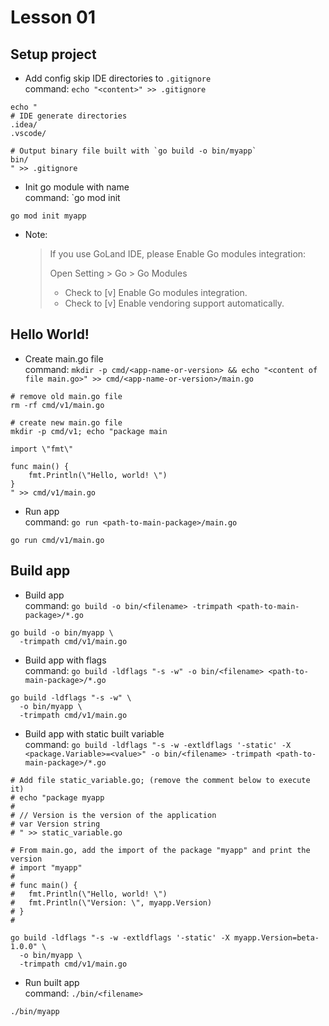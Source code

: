 # Lesson 01

## Setup project

* Add config skip IDE directories to `.gitignore` \
  command: `echo "<content>" >> .gitignore`
```shell
echo "
# IDE generate directories
.idea/
.vscode/

# Output binary file built with `go build -o bin/myapp`
bin/
" >> .gitignore
```

* Init go module with name \
  command: `go mod init <app-name-or-path-to-project>
```shell
go mod init myapp
```

* Note:
  >If you use GoLand IDE, please Enable Go modules integration:
  > 
  > Open Setting > Go > Go Modules
  >+ Check to [v] Enable Go modules integration.
  >+ Check to [v] Enable vendoring support automatically.

## Hello World!

* Create main.go file \
  command: `mkdir -p cmd/<app-name-or-version> && echo "<content of file main.go>" >> cmd/<app-name-or-version>/main.go`
```shell
# remove old main.go file
rm -rf cmd/v1/main.go 

# create new main.go file
mkdir -p cmd/v1; echo "package main
  
import \"fmt\"

func main() {
    fmt.Println(\"Hello, world! \")
}
" >> cmd/v1/main.go
```


* Run app \
  command: `go run <path-to-main-package>/main.go`
```shell
go run cmd/v1/main.go
```

## Build app

* Build app \
  command: `go build -o bin/<filename> -trimpath <path-to-main-package>/*.go`
```shell
go build -o bin/myapp \
  -trimpath cmd/v1/main.go
```

* Build app with flags \
  command: `go build -ldflags "-s -w" -o bin/<filename> <path-to-main-package>/*.go`
```shell
go build -ldflags "-s -w" \
  -o bin/myapp \
  -trimpath cmd/v1/main.go
```

* Build app with static built variable \
  command: `go build -ldflags "-s -w -extldflags '-static' -X <package.Variable>=<value>" -o bin/<filename> -trimpath <path-to-main-package>/*.go`
```shell
# Add file static_variable.go; (remove the comment below to execute it)
# echo "package myapp
#
# // Version is the version of the application
# var Version string
# " >> static_variable.go

# From main.go, add the import of the package "myapp" and print the version
# import "myapp"
#
# func main() {
#   fmt.Println(\"Hello, world! \")
#   fmt.Println(\"Version: \", myapp.Version)
# }
#

go build -ldflags "-s -w -extldflags '-static' -X myapp.Version=beta-1.0.0" \
  -o bin/myapp \
  -trimpath cmd/v1/main.go
```

* Run built app \
  command: `./bin/<filename>`
```shell
./bin/myapp
```
